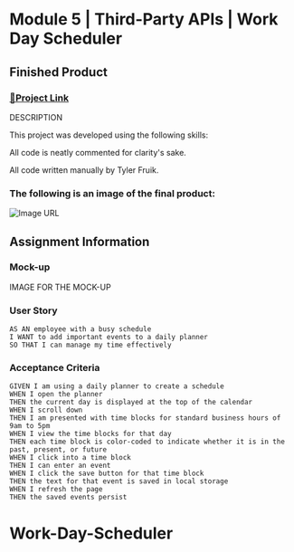 # Module 5 | Third-Party APIs | Work Day Scheduler

## Finished Product

### [🔗Project Link]() 
DESCRIPTION

This project was developed using the following skills: 

All code is neatly commented for clarity's sake.

All code written manually by Tyler Fruik.

### The following is an image of the final product:
![Image URL](.assets/images/preview.png)

## Assignment Information

### Mock-up
IMAGE FOR THE MOCK-UP

### User Story
```
AS AN employee with a busy schedule
I WANT to add important events to a daily planner
SO THAT I can manage my time effectively
```

### Acceptance Criteria
```
GIVEN I am using a daily planner to create a schedule
WHEN I open the planner
THEN the current day is displayed at the top of the calendar
WHEN I scroll down
THEN I am presented with time blocks for standard business hours of 9am to 5pm
WHEN I view the time blocks for that day
THEN each time block is color-coded to indicate whether it is in the past, present, or future
WHEN I click into a time block
THEN I can enter an event
WHEN I click the save button for that time block
THEN the text for that event is saved in local storage
WHEN I refresh the page
THEN the saved events persist
```
# Work-Day-Scheduler
